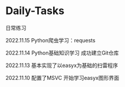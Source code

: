 # Daily-Tasks
日常练习


2022.11.15
Python爬虫学习：requests

2022.11.14
Python基础知识学习
成功建立Git仓库

2022.11.13
基本实现了以easyx为基础的扫雷程序

2022.11.10
配置了MSVC
开始学习easyx图形界面
